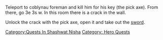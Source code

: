 Teleport to coblynau foreman and kill him for his key (the pick axe).
From there, go 3e 3s w. In this room there is a crack in the wall.

Unlock the crack with the pick axe, open it and take out the
[sword](Huge_Samurai_Sword.md "wikilink").

[Category:Quests In Shashwat
Nisha](Category:Quests_In_Shashwat_Nisha "wikilink") [Category: Hero
Quests](Category:_Hero_Quests "wikilink")
